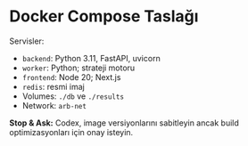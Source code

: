 # Docker Compose Taslağı

Servisler:
- `backend`: Python 3.11, FastAPI, uvicorn
- `worker`: Python; strateji motoru
- `frontend`: Node 20; Next.js
- `redis`: resmi imaj
- Volumes: `./db` ve `./results`
- Network: `arb-net`

**Stop & Ask:** Codex, image versiyonlarını sabitleyin ancak build optimizasyonları için onay isteyin.

